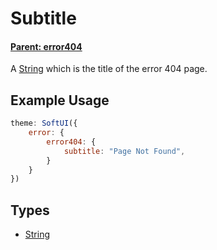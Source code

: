 # Subtitle
#### **[Parent: error404](/docs/error/error404/)**

A [String](https://developer.mozilla.org/en-US/docs/Web/JavaScript/Reference/Global_Objects/String) which is the title of the error 404 page.

## Example Usage
```js
theme: SoftUI({
    error: {
        error404: {
            subtitle: "Page Not Found",
        }
    }
})
```

## Types
- [String](https://developer.mozilla.org/en-US/docs/Web/JavaScript/Reference/Global_Objects/String)